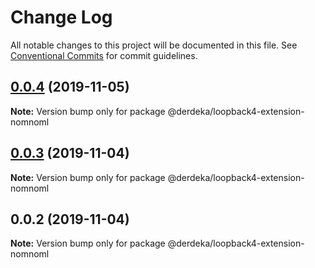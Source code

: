 # Change Log

All notable changes to this project will be documented in this file.
See [Conventional Commits](https://conventionalcommits.org) for commit guidelines.

## [0.0.4](https://github.com/derdeka/loopback4-extensions/compare/@derdeka/loopback4-extension-nomnoml@0.0.3...@derdeka/loopback4-extension-nomnoml@0.0.4) (2019-11-05)

**Note:** Version bump only for package @derdeka/loopback4-extension-nomnoml





## [0.0.3](https://github.com/derdeka/loopback4-extensions/compare/@derdeka/loopback4-extension-nomnoml@0.0.2...@derdeka/loopback4-extension-nomnoml@0.0.3) (2019-11-04)

**Note:** Version bump only for package @derdeka/loopback4-extension-nomnoml





## 0.0.2 (2019-11-04)

**Note:** Version bump only for package @derdeka/loopback4-extension-nomnoml
